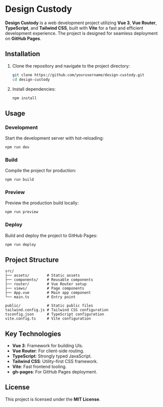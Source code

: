 
# Design Custody

**Design Custody** is a web development project utilizing **Vue 3**, **Vue Router**, **TypeScript**, and **Tailwind CSS**, built with **Vite** for a fast and efficient development experience. The project is designed for seamless deployment on **GitHub Pages**.

## Installation

1. Clone the repository and navigate to the project directory:
   ```bash
   git clone https://github.com/yourusername/design-custody.git
   cd design-custody
   ```

2. Install dependencies:
   ```bash
   npm install
   ```

## Usage

### Development
Start the development server with hot-reloading:
```bash
npm run dev
```

### Build
Compile the project for production:
```bash
npm run build
```

### Preview
Preview the production build locally:
```bash
npm run preview
```

### Deploy
Build and deploy the project to GitHub Pages:
```bash
npm run deploy
```

## Project Structure

```
src/
├── assets/        # Static assets
├── components/    # Reusable components
├── router/        # Vue Router setup
├── views/         # Page components
├── App.vue        # Main app component
└── main.ts        # Entry point

public/            # Static public files
tailwind.config.js # Tailwind CSS configuration
tsconfig.json      # TypeScript configuration
vite.config.ts     # Vite configuration
```

## Key Technologies

- **Vue 3**: Framework for building UIs.
- **Vue Router**: For client-side routing.
- **TypeScript**: Strongly typed JavaScript.
- **Tailwind CSS**: Utility-first CSS framework.
- **Vite**: Fast frontend tooling.
- **gh-pages**: For GitHub Pages deployment.

## License

This project is licensed under the **MIT License**.
